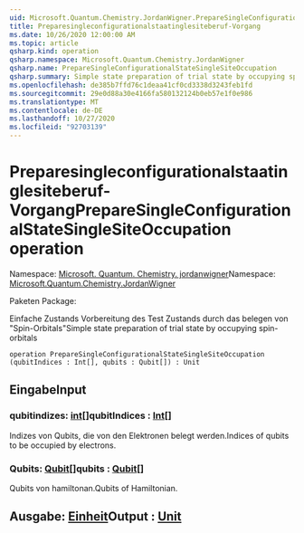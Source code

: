 ```yaml
---
uid: Microsoft.Quantum.Chemistry.JordanWigner.PrepareSingleConfigurationalStateSingleSiteOccupation
title: Preparesingleconfigurationalstaatinglesiteberuf-Vorgang
ms.date: 10/26/2020 12:00:00 AM
ms.topic: article
qsharp.kind: operation
qsharp.namespace: Microsoft.Quantum.Chemistry.JordanWigner
qsharp.name: PrepareSingleConfigurationalStateSingleSiteOccupation
qsharp.summary: Simple state preparation of trial state by occupying spin-orbitals
ms.openlocfilehash: de385b7ffd76c1deaa41cf0cd3338d3243feb1fd
ms.sourcegitcommit: 29e0d88a30e4166fa580132124b0eb57e1f0e986
ms.translationtype: MT
ms.contentlocale: de-DE
ms.lasthandoff: 10/27/2020
ms.locfileid: "92703139"
---
```

# <a name="preparesingleconfigurationalstatesinglesiteoccupation-operation"></a><span data-ttu-id="b2885-102">Preparesingleconfigurationalstaatinglesiteberuf-Vorgang</span><span class="sxs-lookup"><span data-stu-id="b2885-102">PrepareSingleConfigurationalStateSingleSiteOccupation operation</span></span>

<span data-ttu-id="b2885-103">Namespace: [Microsoft. Quantum. Chemistry. jordanwigner](xref:Microsoft.Quantum.Chemistry.JordanWigner)</span><span class="sxs-lookup"><span data-stu-id="b2885-103">Namespace: [Microsoft.Quantum.Chemistry.JordanWigner](xref:Microsoft.Quantum.Chemistry.JordanWigner)</span></span>

<span data-ttu-id="b2885-104">Paketen [](https://nuget.org/packages/)</span><span class="sxs-lookup"><span data-stu-id="b2885-104">Package: [](https://nuget.org/packages/)</span></span>


<span data-ttu-id="b2885-105">Einfache Zustands Vorbereitung des Test Zustands durch das belegen von "Spin-Orbitals"</span><span class="sxs-lookup"><span data-stu-id="b2885-105">Simple state preparation of trial state by occupying spin-orbitals</span></span>

```qsharp
operation PrepareSingleConfigurationalStateSingleSiteOccupation (qubitIndices : Int[], qubits : Qubit[]) : Unit
```


## <a name="input"></a><span data-ttu-id="b2885-106">Eingabe</span><span class="sxs-lookup"><span data-stu-id="b2885-106">Input</span></span>

### <a name="qubitindices--int"></a><span data-ttu-id="b2885-107">qubitindizes: [int](xref:microsoft.quantum.lang-ref.int)[]</span><span class="sxs-lookup"><span data-stu-id="b2885-107">qubitIndices : [Int](xref:microsoft.quantum.lang-ref.int)[]</span></span>

<span data-ttu-id="b2885-108">Indizes von Qubits, die von den Elektronen belegt werden.</span><span class="sxs-lookup"><span data-stu-id="b2885-108">Indices of qubits to be occupied by electrons.</span></span>


### <a name="qubits--qubit"></a><span data-ttu-id="b2885-109">Qubits: [Qubit](xref:microsoft.quantum.lang-ref.qubit)[]</span><span class="sxs-lookup"><span data-stu-id="b2885-109">qubits : [Qubit](xref:microsoft.quantum.lang-ref.qubit)[]</span></span>

<span data-ttu-id="b2885-110">Qubits von hamiltonan.</span><span class="sxs-lookup"><span data-stu-id="b2885-110">Qubits of Hamiltonian.</span></span>



## <a name="output--unit"></a><span data-ttu-id="b2885-111">Ausgabe: [Einheit](xref:microsoft.quantum.lang-ref.unit)</span><span class="sxs-lookup"><span data-stu-id="b2885-111">Output : [Unit](xref:microsoft.quantum.lang-ref.unit)</span></span>

